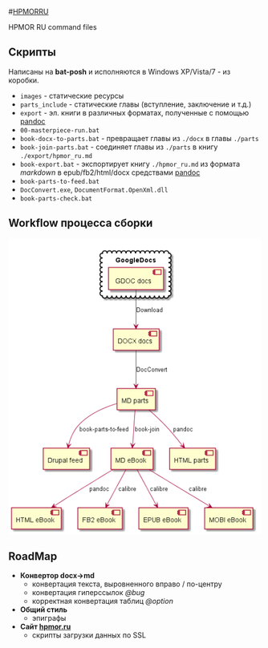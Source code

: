 #﻿[HPMORRU](https://github.com/kaat/hpmorru/)

HPMOR RU command files

## Скрипты

Написаны на **bat-posh** и исполняются в Windows XP/Vista/7 - из коробки.

- `images` - статические ресурсы
- `parts_include` - статические главы (вступление, заключение и т.д.)
- `export` - эл. книги в различных форматах, полученные с помощью [pandoc][l_pandoc]
- `00-masterpiece-run.bat`
- `book-docx-to-parts.bat` - превращает главы из `./docx` в главы `./parts`
- `book-join-parts.bat` - соединяет главы из `./parts` в книгу `./export/hpmor_ru.md`
- `book-export.bat` - экспортирует книгу `./hpmor_ru.md` из формата *markdown* в epub/fb2/html/docx средствами [pandoc][l_pandoc]
- `book-parts-to-feed.bat`
- `DocConvert.exe`, `DocumentFormat.OpenXml.dll`
- `book-parts-check.bat`

## Workflow процесса сборки

![Процесс сборки](/images/process.png)

## RoadMap

- **Конвертор docx->md**
	- конвертация текста, выровненного вправо / по-центру
	- конвертация гиперссылок *@bug*
	- корректная конвертация таблиц *@option*
- **Общий стиль**
	- эпиграфы
- **Сайт [hpmor.ru](http://hpmor.ru/)**
	- скрипты загрузки данных по SSL

 [l_pandoc]: http://johnmacfarlane.net/pandoc/
